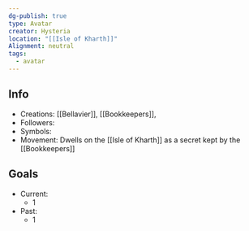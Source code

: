 ```yaml
---
dg-publish: true
type: Avatar
creator: Hysteria
location: "[[Isle of Kharth]]"
Alignment: neutral
tags:
  - avatar
---
```

## Info
- Creations: [[Bellavier]], [[Bookkeepers]],
- Followers: 
- Symbols: 
- Movement: Dwells on the [[Isle of Kharth]] as a secret kept by the [[Bookkeepers]]

## Goals
- Current:
	- 1
- Past:
	- 1
